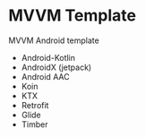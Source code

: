 # MVVM Template
MVVM Android template
- Android-Kotlin
- AndroidX (jetpack)
- Android AAC
- Koin
- KTX
- Retrofit
- Glide
- Timber
